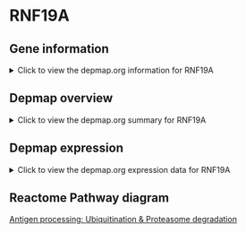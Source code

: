 <h1>RNF19A</h1>

<h2>Gene information</h2>
<details>
  <summary>Click to view the depmap.org information for RNF19A</summary>
  <iframe src="https://depmap.org/portal/gene/RNF19A?tab=about" style="border:none;width:100%;height:800px"></iframe>
</details>

<h2>Depmap overview</h2>
<details>
  <summary>Click to view the depmap.org summary for RNF19A</summary>
  <iframe src="https://depmap.org/portal/gene/RNF19A?tab=overview" style="border:none;width:100%;height:800px"></iframe>
</details>

<h2>Depmap expression</h2>
<details>
  <summary>Click to view the depmap.org expression data for RNF19A</summary>
  <iframe src="https://depmap.org/portal/gene/RNF19A?tab=characterization" style="border:none;width:100%;height:800px"></iframe>
</details>



<h2>Reactome Pathway diagram</h2>
<a href="https://reactome.org/PathwayBrowser/#/R-HSA-983168">Antigen processing: Ubiquitination & Proteasome degradation</a>



